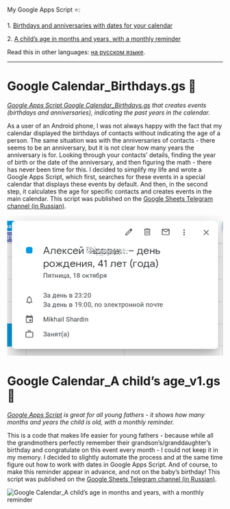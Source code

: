 My Google Apps Script :star::

1\. [Birthdays and anniversaries with dates for your calendar](#google-calendar_birthdaysgs-underage)

2\. [A child’s age in months and years, with a monthly reminder](#google-calendar_a-childs-age_v1gs-baby)

Read this in other languages: [на русском языке](README.ru.md).

_____________

# Google Calendar_Birthdays.gs :underage:

*[Google Apps Script Google Calendar_Birthdays.gs](Google%20Calendar_Birthdays.gs) that creates events (birthdays and anniversaries), indicating the past years in the calendar.*

As a user of an Android phone, I was not always happy with the fact that my calendar displayed the birthdays of contacts without indicating the age of a person. The same situation was with the anniversaries of contacts - there seems to be an anniversary, but it is not clear how many years the anniversary is for. Looking through your contacts' details, finding the year of birth or the date of the anniversary, and then figuring the math - there has never been time for this. I decided to simplify my life and wrote a Google Apps Script, which first, searches for these events in a special calendar that displays these events by default. And then, in the second step, it calculates the age for specific contacts and creates events in the main calendar. This script was published on the [Google Sheets Telegram channel (in Russian)](https://t.me/google_sheets/365).

![Google Calendar_Birthdays and anniversaries with dates for your calendar](Google%20Calendar_Birthdays.png)

# Google Calendar_A child’s age_v1.gs :baby:

*[Google Apps Script](Google%20Calendar_A%20child’s%20age_v1.gs) is great for all young fathers - it shows how many months and years the child is old, with a monthly reminder.*

This is a code that makes life easier for young fathers - because while all the grandmothers perfectly remember their grandson’s/granddaughter’s birthday and congratulate on this event every month - I could not keep it in my memory. I decided to slightly automate the process and at the same time figure out how to work with dates in Google Apps Script. And of course, to make this reminder appear in advance, and not on the baby’s birthday! This script was published on the [Google Sheets Telegram channel (in Russian)](https://t.me/google_sheets/435).

![Google Calendar_A child’s age in months and years, with a monthly reminder](Google%20Calendar_A%20child’s%20age_v1.png)
